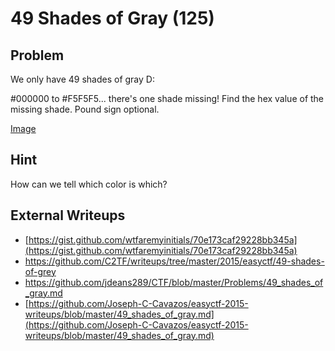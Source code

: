 # 49 Shades of Gray (125)

## Problem

We only have 49 shades of gray D:

\#000000 to \#F5F5F5... there's one shade missing! Find the hex value of the missing shade. Pound sign optional.

[Image](files/shades.png)

## Hint

How can we tell which color is which?

## External Writeups

* [https://gist.github.com/wtfaremyinitials/70e173caf29228bb345a](https://gist.github.com/wtfaremyinitials/70e173caf29228bb345a)
* https://github.com/C2TF/writeups/tree/master/2015/easyctf/49-shades-of-grey
* https://github.com/jdeans289/CTF/blob/master/Problems/49_shades_of_gray.md
* [https://github.com/Joseph-C-Cavazos/easyctf-2015-writeups/blob/master/49_shades_of_gray.md](https://github.com/Joseph-C-Cavazos/easyctf-2015-writeups/blob/master/49_shades_of_gray.md)
